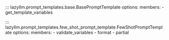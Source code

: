 ::: lazyllm.prompt_templates.base.BasePromptTemplate
    options:
      members:
      - get_template_variables

::: lazyllm.prompt_templates.few_shot_prompt_template.FewShotPromptTemplate
    options:
      members:
      - validate_variables
      - format
      - partial